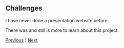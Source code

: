 ## Challenges

I have never done a presentation website before.

There was and still is more to learn about this project.

<a href="/pageFive" class="button">Previous</a> | <a href="/pageSeven" class="button">Next</a>
